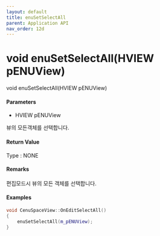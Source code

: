 ```yaml
---
layout: default
title: enuSetSelectAll
parent: Application API
nav_order: 12d
---
```

# void enuSetSelectAll\(HVIEW pENUView\)

void enuSetSelectAll\(HVIEW pENUView\)

#### Parameters

* HVIEW pENUView

뷰의 모든객체를 선택합니다.

#### Return Value

Type : NONE

#### Remarks

편집모드시 뷰의 모든 객체를 선택합니다.

#### Examples

```cpp
void CenuSpaceView::OnEditSelectAll()
{
	enuSetSelectAll(m_pENUView);
}
```



